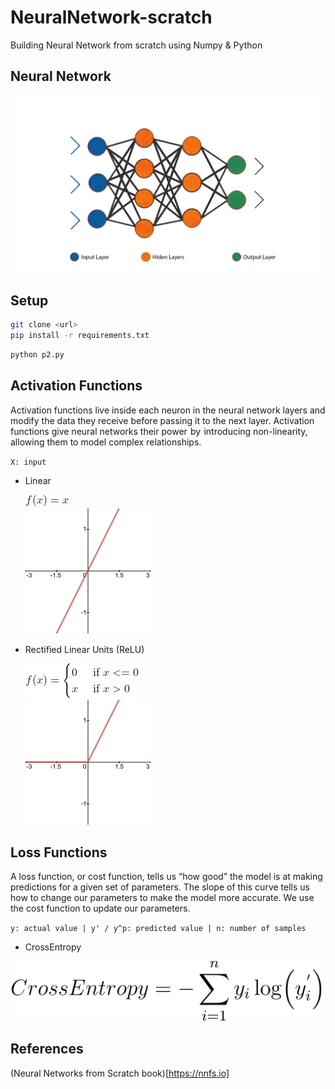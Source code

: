 # NeuralNetwork-scratch
Building Neural Network from scratch using Numpy &amp; Python



## Neural Network

<p align="center">
  <img src="images/nn.webp" width="550px">
</p>

## Setup 

```bash
git clone <url>
pip install -r requirements.txt
```

```bash
python p2.py
```

## Activation Functions

Activation functions live inside each neuron in the neural network layers and modify the data they receive before passing it to the next layer. Activation functions give neural networks their power  by  introducing non-linearity, allowing them to model complex relationships.

`X: input`

- Linear

  <img src="images/linear-eq.png" title="f(x) = x" />
  <br>
  <img src="images/linear.png" height="200px">
  
- Rectified Linear Units (ReLU)

  <img src="images/relu-eq.png" title="f(x) = \begin{cases} 0 & \text{ if } x<= 0 \\ x & \text{ if } x>0 \end{cases}" />
  <br>
  <img src="images/relu.png" height="200px">
  
## Loss Functions

A loss function, or cost function, tells us “how good” the model is at making predictions for a given set of parameters. The slope of this curve tells us how to change our parameters to make the model more accurate. We use the cost function to update our parameters.

`y: actual value | y' / y^p: predicted value | n: number of samples`

  - CrossEntropy

  <img src="images/cross_entropy.svg" />

## References 

(Neural Networks from Scratch book)[https://nnfs.io]
